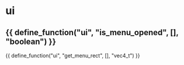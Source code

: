 # ui

{{ define_function("ui", "is_menu_opened", [], "boolean") }}
---
{{ define_function("ui", "get_menu_rect", [], "vec4_t") }}